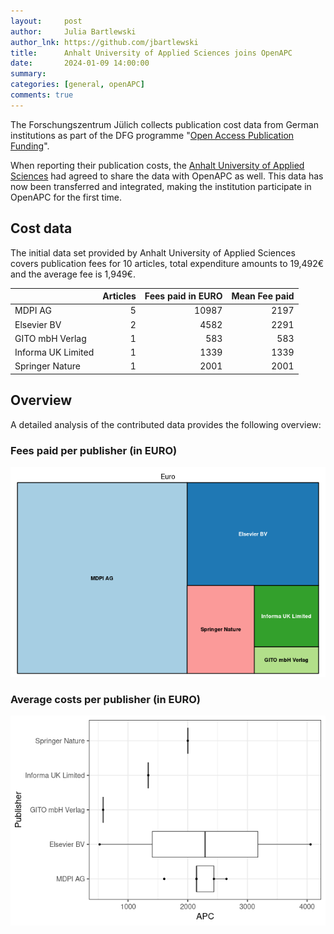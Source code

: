 ```yaml
---
layout:     post
author:     Julia Bartlewski
author_lnk: https://github.com/jbartlewski
title:      Anhalt University of Applied Sciences joins OpenAPC
date:       2024-01-09 14:00:00
summary:    
categories: [general, openAPC]
comments: true
---
```





The Forschungszentrum Jülich collects publication cost data from German institutions as part of the DFG programme "[Open Access Publication Funding](https://www.fz-juelich.de/en/zb/open-science/open-access/monitoring-dfg-oa-publication-funding)".

When reporting their publication costs, the [Anhalt University of Applied Sciences](https://www.hs-anhalt.de/en/start-page.html) had agreed to share the data with OpenAPC as well. This data has now been transferred and integrated, making the institution participate in OpenAPC for the first time.


## Cost data



The initial data set provided by Anhalt University of Applied Sciences covers publication fees for 10 articles, total expenditure amounts to 19,492€ and the average fee is 1,949€.



|                   | Articles| Fees paid in EURO| Mean Fee paid|
|:------------------|--------:|-----------------:|-------------:|
|MDPI AG            |        5|             10987|          2197|
|Elsevier BV        |        2|              4582|          2291|
|GITO mbH Verlag    |        1|               583|           583|
|Informa UK Limited |        1|              1339|          1339|
|Springer Nature    |        1|              2001|          2001|



## Overview

A detailed analysis of the contributed data provides the following overview:

### Fees paid per publisher (in EURO)

![plot of chunk tree_anhalt_2024_01_09_full](/figure/tree_anhalt_2024_01_09_full-1.png)

###  Average costs per publisher (in EURO)

![plot of chunk box_anhalt_2024_01_09_publisher_full](/figure/box_anhalt_2024_01_09_publisher_full-1.png)
